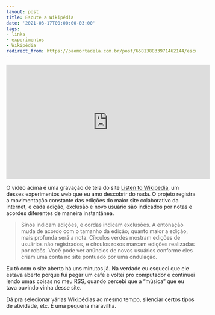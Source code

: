 ```yaml
---
layout: post
title: Escute a Wikipédia
date: '2021-03-17T00:00:00-03:00'
tags:
- links
- experimentos
- Wikipédia
redirect_from: https://paomortadela.com.br/post/658138833971462144/escute-a-wikip%C3%A9dia
---
```

<iframe id="youtube_iframe" src="https://www.youtube.com/embed/F-1CwdqGGPM?feature=oembed&amp;enablejsapi=1&amp;origin=https://safe.txmblr.com&amp;wmode=opaque" allow="accelerometer; autoplay; clipboard-write; encrypted-media; gyroscope; picture-in-picture" allowfullscreen="" width="540" height="303" frameborder="0"></iframe>

O vídeo acima é uma gravação de tela do site [Listen to Wikipedia](http://listen.hatnote.com/), um desses experimentos web que eu amo descobrir do nada. O projeto registra a movimentação constante das edições do maior site colaborativo da internet, e cada adição, exclusão e novo usuário são indicados por notas e acordes diferentes de maneira instantânea.

> Sinos indicam adições, e cordas indicam exclusões. A entonação muda de acordo com o tamanho da edição; quanto maior a edição, mais profunda será a nota. Círculos verdes mostram edições de usuários não registrados, e círculos roxos marcam edições realizadas por robôs. Você pode ver anúncios de novos usuários conforme eles criam uma conta no site pontuado por uma ondulação.

Eu tô com o site aberto há uns minutos já. Na verdade eu esqueci que ele estava aberto porque fui pegar um café e voltei pro computador e continuei lendo umas coisas no meu RSS, quando percebi que a “música” que eu tava ouvindo vinha desse site.

Dá pra selecionar várias Wikipédias ao mesmo tempo, silenciar certos tipos de atividade, etc. É uma pequena maravilha.

